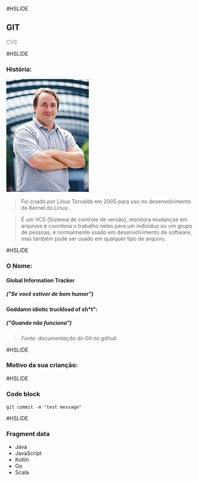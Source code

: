 #HSLIDE

## GIT

<span style="color:gray">CVS</span>

#HSLIDE

### História:
![Linus](assets/LinusTorvalds.jpeg)
>Foi criado por Linus Torvalds em 2005 para uso no desenvolvimento do Kernel do Linux.

>É um VCS (Sistema de controle de versão), monitora mudanças em arquivos e coordena o trabalho neles para um individuo ou um grupo de pessoas, é normalmente usado em desenvolvimento de software, mas também pode ser usado em qualquer tipo de arquivo.

#HSLIDE

### O Nome:

#### Global Information Tracker
##### _("Se você estiver de bom humor")_

#### Goddamn idiotic truckload of sh*t":
##### _("Quando não funciona")_

>_Fonte: documentação do Git no github_

#HSLIDE

### Motivo da sua crianção:


#HSLIDE

### Code block
```
git commit -m "test message"
```
#HSLIDE

### Fragment data
- Java
- JavaScript <!-- .element: class="fragment" -->
- Kotlin     <!-- .element: class="fragment" -->
- Go         <!-- .element: class="fragment" -->
- Scala      <!-- .element: class="fragment" -->
